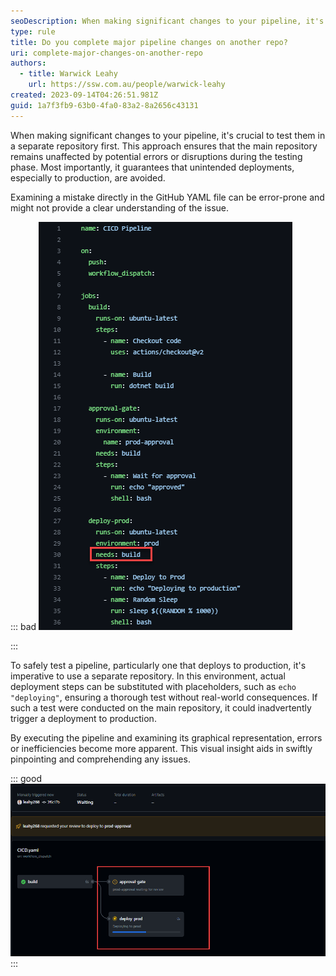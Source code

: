 ```yaml
---
seoDescription: When making significant changes to your pipeline, it's crucial to test them in a separate repository first to avoid unintended deployments and ensure a thorough test.
type: rule
title: Do you complete major pipeline changes on another repo?
uri: complete-major-changes-on-another-repo
authors:
  - title: Warwick Leahy
    url: https://ssw.com.au/people/warwick-leahy
created: 2023-09-14T04:26:51.981Z
guid: 1a7f3fb9-63b0-4fa0-83a2-8a2656c43131
---
```


When making significant changes to your pipeline, it's crucial to test them in a separate repository first. This approach ensures that the main repository remains unaffected by potential errors or disruptions during the testing phase. Most importantly, it guarantees that unintended deployments, especially to production, are avoided.

<!--endintro-->

Examining a mistake directly in the GitHub YAML file can be error-prone and might not provide a clear understanding of the issue.

::: bad
![Figure: Bad example - This should read "needs: approval-gate"](2023-09-14_14-05-04.png)

:::

To safely test a pipeline, particularly one that deploys to production, it's imperative to use a separate repository. In this environment, actual deployment steps can be substituted with placeholders, such as `echo "deploying"`, ensuring a thorough test without real-world consequences. If such a test were conducted on the main repository, it could inadvertently trigger a deployment to production.

By executing the pipeline and examining its graphical representation, errors or inefficiencies become more apparent. This visual insight aids in swiftly pinpointing and comprehending any issues.

::: good
![Figure: Good example - Pipeline Graph shows the issue instantly - Prod deployment and approval-gate in the wrong order](2023-09-14_14-11-09.png)
:::

